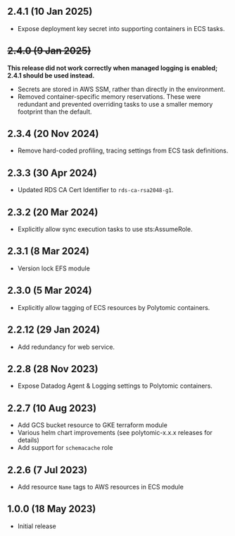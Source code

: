 ## 2.4.1 (10 Jan 2025)

- Expose deployment key secret into supporting containers in ECS tasks.

## ~~2.4.0 (9 Jan 2025)~~

**This release did not work correctly when managed logging is enabled; 2.4.1
should be used instead.**

- Secrets are stored in AWS SSM, rather than directly in the environment.
- Removed container-specific memory reservations. These were redundant and
  prevented overriding tasks to use a smaller memory footprint than the default.

## 2.3.4 (20 Nov 2024)

- Remove hard-coded profiling, tracing settings from ECS task definitions.

## 2.3.3 (30 Apr 2024)

- Updated RDS CA Cert Identifier to `rds-ca-rsa2048-g1`.

## 2.3.2 (20 Mar 2024)

- Explicitly allow sync execution tasks to use sts:AssumeRole.

## 2.3.1 (8 Mar 2024)

- Version lock EFS module

## 2.3.0 (5 Mar 2024)

- Explicitly allow tagging of ECS resources by Polytomic containers.

## 2.2.12 (29 Jan 2024)

- Add redundancy for web service.

## 2.2.8 (28 Nov 2023)

- Expose Datadog Agent & Logging settings to Polytomic containers.

## 2.2.7 (10 Aug 2023)

- Add GCS bucket resource to GKE terraform module
- Various helm chart improvements (see polytomic-x.x.x releases for details)
- Add support for `schemacache` role

## 2.2.6 (7 Jul 2023)

- Add resource `Name` tags to AWS resources in ECS module

## 1.0.0 (18 May 2023)

- Initial release
